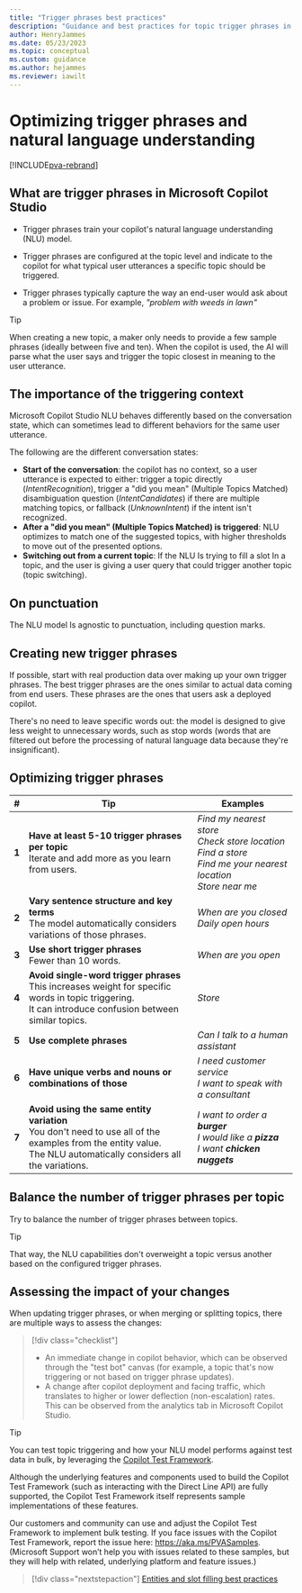 ```yaml
---
title: "Trigger phrases best practices"
description: "Guidance and best practices for topic trigger phrases in Microsoft Copilot Studio."
author: HenryJammes
ms.date: 05/23/2023
ms.topic: conceptual
ms.custom: guidance
ms.author: hejammes
ms.reviewer: iawilt
---
```


# Optimizing trigger phrases and natural language understanding

[!INCLUDE[pva-rebrand](../includes/pva-rebrand.md)]

## What are trigger phrases in Microsoft Copilot Studio

- Trigger phrases train your copilot's natural language understanding (NLU) model.

- Trigger phrases are configured at the topic level and indicate to the copilot for what typical user utterances a specific topic should be triggered.

- Trigger phrases typically capture the way an end-user would ask about a problem or issue.
    For example,  _"problem with weeds in lawn"_

> [!TIP]
> When creating a new topic, a maker only needs to provide a few sample phrases (ideally between five and ten). When the copilot is used, the AI will parse what the user says and trigger the topic closest in meaning to the user utterance.

## The importance of the triggering context

Microsoft Copilot Studio NLU behaves differently based on the conversation state, which can sometimes lead to different behaviors for the same user utterance.

The following are the different conversation states:

- **Start of the conversation**: the copilot has no context, so a user utterance is expected to either: trigger a topic directly (_IntentRecognition_), trigger a "did you mean" (Multiple Topics Matched) disambiguation question (_IntentCandidates_) if there are multiple matching topics, or fallback (_UnknownIntent_) if the intent isn't recognized.
- **After a "did you mean" (Multiple Topics Matched) is triggered**: NLU optimizes to match one of the suggested topics, with higher thresholds to move out of the presented options.
- **Switching out from a current topic**: If the NLU Is trying to fill a slot In a topic, and the user is giving a user query that could trigger another topic (topic switching).

## On punctuation

 The NLU model Is agnostic to punctuation, including question marks.

## Creating new trigger phrases

If possible, start with real production data over making up your own trigger phrases. The best trigger phrases are the ones similar to actual data coming from end users. These phrases are the ones that users ask a deployed copilot.

There's no need to leave specific words out: the model is designed to give less weight to unnecessary words, such as stop words (words that are filtered out before the processing of natural language data because they're insignificant).

## Optimizing trigger phrases

| # | Tip | Examples |
|----------|----------|-----------|
| **1** | **Have at least 5-10 trigger phrases per topic** <br>Iterate and add more as you learn from users. | _Find my nearest store_ <br> _Check store location_ <br> _Find a store_ <br> _Find me your nearest location_ <br> _Store near me_ |
| **2** | **Vary sentence structure and key terms** <br> The model automatically considers variations of those phrases. | _When are you closed_<br>_Daily open hours_ |
| **3** | **Use short trigger phrases** <br> Fewer than 10 words. | _When are you open_ |
| **4** | **Avoid single-word trigger phrases** <br> This increases weight for specific words in topic triggering. <br> It can introduce confusion between similar topics. | _Store_ |
| **5** | **Use complete phrases** | _Can I talk to a human assistant_ |
| **6** | **Have unique verbs and nouns or combinations of those** | _I need customer service_ <br> _I want to speak with a consultant_ |
| **7** | **Avoid using the same entity variation** <br> You don't need to use all of the examples from the entity value. <br> The NLU automatically considers all the variations. | _I want to order a **burger**_ <br> _I would like a **pizza**_ <br> _I want **chicken nuggets**_ |

## Balance the number of trigger phrases per topic

Try to balance the number of trigger phrases between topics.

> [!TIP]
> That way, the NLU capabilities don't overweight a topic versus another based on the configured trigger phrases.

## Assessing the impact of your changes

When updating trigger phrases, or when merging or splitting topics, there are multiple ways to assess the changes:

> [!div class="checklist"]
>
> - An immediate change in copilot behavior, which can be observed through the "test bot" canvas (for example, a topic that's now triggering or not based on trigger phrase updates).
> - A change after copilot deployment and facing traffic, which translates to higher or lower deflection (non-escalation) rates. This can be observed from the analytics tab in Microsoft Copilot Studio.

> [!TIP]
> You can test topic triggering and how your NLU model performs against test data in bulk, by leveraging the [Copilot Test Framework](https://github.com/microsoft/PowerVirtualAgentsSamples/tree/master/BotTestFramework).
>
> Although the underlying features and components used to build the Copilot Test Framework (such as interacting with the Direct Line API) are fully supported, the Copilot Test Framework itself represents sample implementations of these features.
>
> Our customers and community can use and adjust the Copilot Test Framework to implement bulk testing. If you face issues with the Copilot Test Framework, report the issue here: https://aka.ms/PVASamples. (Microsoft Support won’t help you with issues related to these samples, but they will help with related, underlying platform and feature issues.)

> [!div class="nextstepaction"]
> [Entities and slot filling best practices](slot-filling-best-practices.md)
